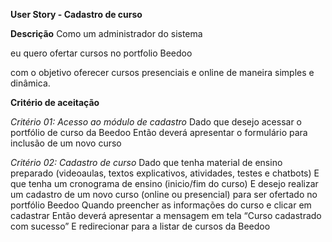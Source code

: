 **User Story - Cadastro de curso**

**Descrição**
Como um administrador do sistema

eu quero ofertar cursos no portfolio Beedoo 

com o objetivo oferecer cursos presenciais e online de maneira simples e dinâmica.

**Critério de aceitação**

*Critério 01: Acesso ao módulo de cadastro*
Dado que desejo acessar o portfólio de curso da Beedoo
Então deverá apresentar o formulário para inclusão de um novo curso

*Critério 02: Cadastro de curso*
Dado que tenha material de ensino preparado (videoaulas, textos explicativos, atividades, testes e chatbots)
E que tenha um cronograma de ensino (inicio/fim do curso)
E desejo realizar um cadastro de um novo curso (online ou presencial) para ser ofertado no  portfólio Beedoo
Quando preencher as informações do curso e clicar em cadastrar 
Então deverá apresentar a mensagem em tela “Curso cadastrado com sucesso”
E redirecionar para a listar de cursos da Beedoo
